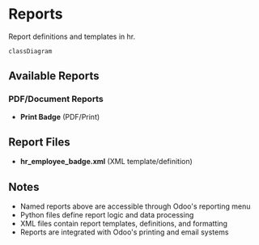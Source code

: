 # Reports

Report definitions and templates in hr.

```mermaid
classDiagram
```

## Available Reports

### PDF/Document Reports
- **Print Badge** (PDF/Print)


## Report Files

- **hr_employee_badge.xml** (XML template/definition)

## Notes
- Named reports above are accessible through Odoo's reporting menu
- Python files define report logic and data processing
- XML files contain report templates, definitions, and formatting
- Reports are integrated with Odoo's printing and email systems
